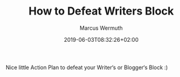 ---
title: How to Defeat Writers Block
date: 2019-06-03T08:32:26+02:00
author: Marcus Wermuth
layout: link
link: (https://www.reifyworks.com/writing/2019-03-29-marketing-methods-blog-production)
body: Nice little Action Plan to defeat your Writer‘s or Blogger‘s Block :) 
---